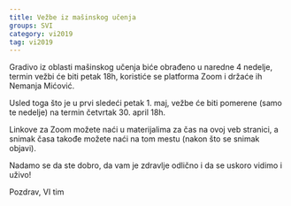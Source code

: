 ```yaml
---
title: Vežbe iz mašinskog učenja
groups: SVI
category: vi2019
tag: vi2019
---
```


Gradivo iz oblasti mašinskog učenja biće obrađeno u naredne 4 nedelje, termin vežbi će biti
petak 18h, koristiće se platforma Zoom i držaće ih Nemanja Mićović.

Usled toga što je u prvi sledeći petak 1. maj, vežbe će biti pomerene (samo te nedelje)
na termin četvrtak 30. april 18h.

Linkove za Zoom možete naći u materijalima za čas na ovoj veb stranici, a snimak časa
takođe možete naći na tom mestu (nakon što se snimak objavi).

Nadamo se da ste dobro, da vam je zdravlje odlično i da se uskoro vidimo i uživo!

Pozdrav,
VI tim